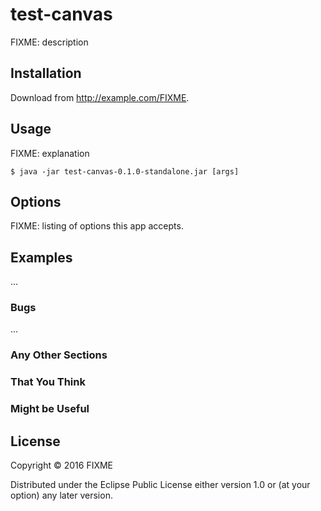# test-canvas

FIXME: description

## Installation

Download from http://example.com/FIXME.

## Usage

FIXME: explanation

    $ java -jar test-canvas-0.1.0-standalone.jar [args]

## Options

FIXME: listing of options this app accepts.

## Examples

...

### Bugs

...

### Any Other Sections
### That You Think
### Might be Useful

## License

Copyright © 2016 FIXME

Distributed under the Eclipse Public License either version 1.0 or (at
your option) any later version.
